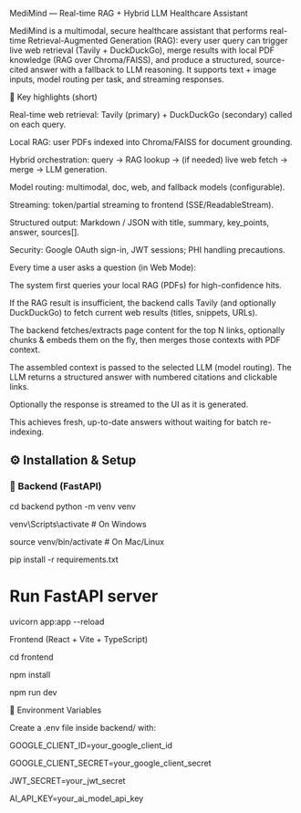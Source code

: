 MediMind — Real-time RAG + Hybrid LLM Healthcare Assistant

MediMind is a multimodal, secure healthcare assistant that performs real-time Retrieval-Augmented Generation (RAG): every user query can trigger live web retrieval (Tavily + DuckDuckGo), merge results with local PDF knowledge (RAG over Chroma/FAISS), and produce a structured, source-cited answer with a fallback to LLM reasoning. It supports text + image inputs, model routing per task, and streaming responses.

🚀 Key highlights (short)

Real-time web retrieval: Tavily (primary) + DuckDuckGo (secondary) called on each query.

Local RAG: user PDFs indexed into Chroma/FAISS for document grounding.

Hybrid orchestration: query → RAG lookup → (if needed) live web fetch → merge → LLM generation.

Model routing: multimodal, doc, web, and fallback models (configurable).

Streaming: token/partial streaming to frontend (SSE/ReadableStream).

Structured output: Markdown / JSON with title, summary, key_points, answer, sources[].

Security: Google OAuth sign-in, JWT sessions; PHI handling precautions.

Every time a user asks a question (in Web Mode):

The system first queries your local RAG (PDFs) for high-confidence hits.

If the RAG result is insufficient, the backend calls Tavily (and optionally DuckDuckGo) to fetch current web results (titles, snippets, URLs).

The backend fetches/extracts page content for the top N links, optionally chunks & embeds them on the fly, then merges those contexts with PDF context.

The assembled context is passed to the selected LLM (model routing). The LLM returns a structured answer with numbered citations and clickable links.

Optionally the response is streamed to the UI as it is generated.

This achieves fresh, up-to-date answers without waiting for batch re-indexing.

## ⚙️ Installation & Setup

### 🔹 Backend (FastAPI)

cd backend
python -m venv venv

venv\Scripts\activate   # On Windows

source venv/bin/activate  # On Mac/Linux

pip install -r requirements.txt

# Run FastAPI server
uvicorn app:app --reload

Frontend (React + Vite + TypeScript)

cd frontend

npm install

npm run dev

🔑 Environment Variables

Create a .env file inside backend/ with:

GOOGLE_CLIENT_ID=your_google_client_id

GOOGLE_CLIENT_SECRET=your_google_client_secret

JWT_SECRET=your_jwt_secret

AI_API_KEY=your_ai_model_api_key

